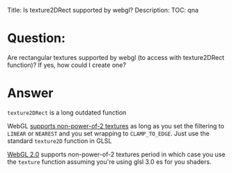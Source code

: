 Title: Is texture2DRect supported by webgl?
Description:
TOC: qna

# Question:

Are rectangular textures supported by webgl (to access with texture2DRect function)? If yes, how could I create one?

# Answer

`texture2DRect` is a long outdated function

WebGL [supports non-power-of-2 textures](http://webglfundamentals.org/webgl/lessons/webgl-3d-textures.html) as long as you set the filtering to `LINEAR` or `NEAREST` and you set wrapping to `CLAMP_TO_EDGE`. Just use the standard `texture2D` function in GLSL

[WebGL 2.0](http://webgl2fundamentals.org/webgl/lessons/webgl2-whats-new.html) supports non-power-of-2 textures period in which case you use the `texture` function assuming you're using glsl 3.0 es for you shaders.

